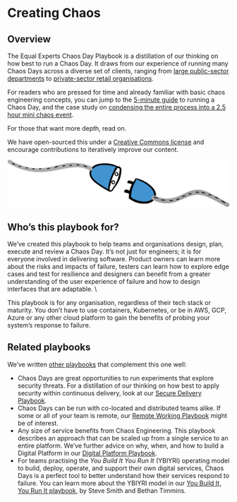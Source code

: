 # Creating Chaos

## **Overview**

The Equal Experts Chaos Day Playbook is a distillation of our thinking on how best to run a Chaos Day.  It draws from our experience of running many Chaos Days across a diverse set of clients, ranging from [large public-sector departments](https://www.equalexperts.com/blog/our-thinking/chaos-day/) to [private-sector retail organisations](https://www.equalexperts.com/blog/our-thinking/equal-experts-engineer-chaos-at-john-lewis-partners/). &#x20;

For readers who are pressed for time and already familiar with basic chaos engineering concepts, you can jump to the [5-minute guide](5-minute-guide.md) to running a Chaos Day, and the case study on [condensing the entire process into a 2.5 hour mini chaos event](complementary-approaches/running-a-mini-chaos-event.md).

For those that want more depth, read on.

We have open-sourced this under a [Creative Commons license](https://creativecommons.org/licenses/by-nc/4.0/) and encourage contributions to iteratively improve our content. &#x20;

![](.gitbook/assets/image.png)

## Who’s this playbook for?

We’ve created this playbook to help teams and organisations design, plan, execute and review a Chaos Day.  It’s not just for engineers; it is for everyone involved in delivering software. Product owners can learn more about the risks and impacts of failure, testers can learn how to explore edge cases and test for resilience and designers can benefit from a greater understanding of the user experience of failure and how to design interfaces that are adaptable.  \


This playbook is for any organisation, regardless of their tech stack or maturity.  You don’t have to use containers, Kubernetes, or be in AWS, GCP, Azure or any other cloud platform to gain the benefits of probing your system’s response to failure. &#x20;

## Related playbooks

We’ve written [other playbooks](https://www.playbook.ee/) that complement this one well:

* Chaos Days are great opportunities to run experiments that explore security threats.  For a distillation of our thinking on how best to apply security within continuous delivery, look at our [Secure Delivery Playbook](https://secure-delivery.playbook.ee/).
* Chaos Days can be run with co-located and distributed teams alike.  If some or all of your team is remote, our [Remote Working Playbook](https://remote-working.playbook.ee/) might be of interest.
* Any size of service benefits from Chaos Engineering. This playbook describes an approach that can be scaled up from a single service to an entire platform. We’ve further advice on why, when, and how to build a Digital Platform in our [Digital Platform Playbook](https://digital-platform.playbook.ee/).
* For teams practising the _You Build It You Run It_ (YBIYRI) operating model to build, deploy, operate, and support their own digital services, Chaos Days is a perfect tool to better understand how their services respond to failure. You can learn more about the YBIYRI model in our [You Build It, You Run It playbook](https://you-build-it-you-run-it.playbook.ee/), by Steve Smith and Bethan Timmins.
